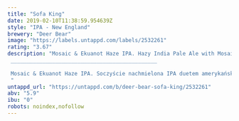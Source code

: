 ```yaml
---
title: "Sofa King"
date: 2019-02-10T11:38:59.954639Z
style: "IPA - New England"
brewery: "Deer Bear"
image: "https://labels.untappd.com/labels/2532261"
rating: "3.67"
description: "Mosaic & Ekuanot Haze IPA. Hazy India Pale Ale with Mosaic & Ekuanot Hops with intense aroma of tangerine, blueberry, papaya, blossoms, melon, lime and orange. Sit down and enjoy! ______________________________________________  Mosaic & Ekuanot Haze IPA. Soczyście nachmielona IPA duetem amerykańskich chmieli  Mosaic & Ekuanot, przywodząca na myśl specyficzne aromaty mandarynki, jagody, papaji, kwiatów , melona, limonki i soczystej pomarańczy. Usiądź wygodnie i zacznij podróż. "
untappd_url: "https://untappd.com/b/deer-bear-sofa-king/2532261"
abv: "5.9"
ibu: "0"
robots: noindex,nofollow
---
```

